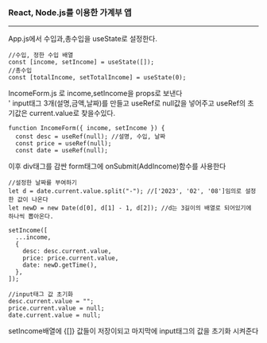 ### React, Node.js를 이용한 가계부 앱

---

App.js에서 수입과,총수입을 useState로 설정한다.<br>

    //수입, 정한 수입 배열
    const [income, setIncome] = useState([]);
    //총수입
    const [totalIncome, setTotalIncome] = useState(0);

IncomeForm.js 로 income,setIncome을 props로 보낸다<br>'
input태그 3개(설명,금액,날짜)를 만들고 useRef로 null값을 넣어주고 useRef의 초기값은 current.value로 찾을수있다.<br>

    function IncomeForm({ income, setIncome }) {
      const desc = useRef(null); //설명, 수입, 날짜
      const price = useRef(null);
      const date = useRef(null);

이후 div태그를 감싼 form태그에 onSubmit(AddIncome)함수를 사용한다

    //설정한 날짜를 부여하기
    let d = date.current.value.split("-"); //['2023', '02', '08']임의로 설정한 값이 나온다
    let newD = new Date(d[0], d[1] - 1, d[2]); //d는 3길이의 배열로 되어있기에 하나씩 뽑아온다.

    setIncome([
      ...income,
      {
        desc: desc.current.value,
        price: price.current.value,
        date: newD.getTime(),
      },
    ]);

    //input태그 값 초기화
    desc.current.value = "";
    price.current.value = null;
    date.current.value = null;

setIncome배열에 {[]} 값들이 저장이되고 마지막에 input태그의 값을 초기화 시켜준다
